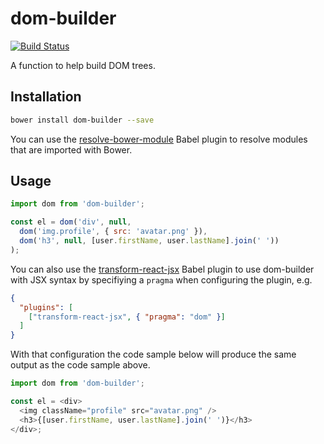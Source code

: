 # dom-builder

[![Build Status](https://travis-ci.org/wrumsby/dom-builder.svg)](https://travis-ci.org/wrumsby/dom-builder)

A function to help build DOM trees.

## Installation

```bash
bower install dom-builder --save
```

You can use the [resolve-bower-module](https://www.npmjs.com/package/babel-plugin-resolve-bower-module) Babel plugin to resolve modules that are imported with Bower.

## Usage

```js
import dom from 'dom-builder';

const el = dom('div', null,
  dom('img.profile', { src: 'avatar.png' }),
  dom('h3', null, [user.firstName, user.lastName].join(' '))
);
```

You can also use the [transform-react-jsx](http://babeljs.io/docs/plugins/transform-react-jsx/) Babel plugin to use dom-builder with JSX syntax by specifiying a `pragma` when configuring the plugin, e.g.

```json
{
  "plugins": [
    ["transform-react-jsx", { "pragma": "dom" }]
  ]
}
```

With that configuration the code sample below will produce the same output as the code sample above.


```js
import dom from 'dom-builder';

const el = <div>
  <img className="profile" src="avatar.png" />
  <h3>{[user.firstName, user.lastName].join(' ')}</h3>
</div>;
```
